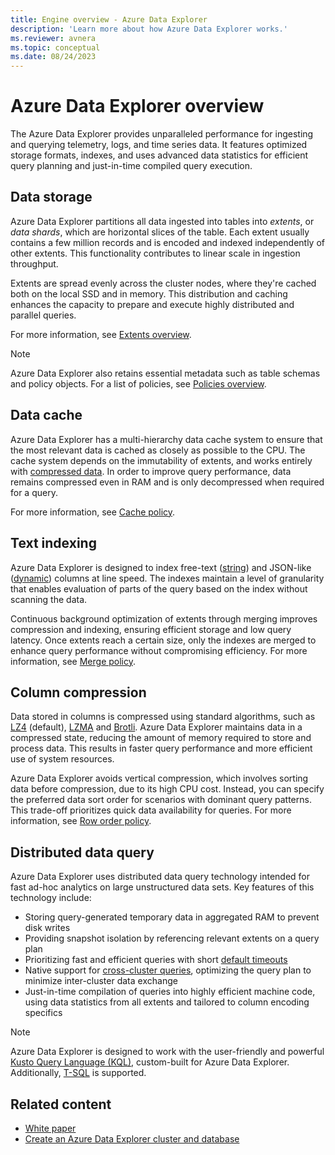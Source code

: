 ```yaml
---
title: Engine overview - Azure Data Explorer 
description: 'Learn more about how Azure Data Explorer works.'
ms.reviewer: avnera
ms.topic: conceptual
ms.date: 08/24/2023
---
```

# Azure Data Explorer overview

The Azure Data Explorer provides unparalleled performance for ingesting and querying telemetry, logs, and time series data. It features optimized storage formats, indexes, and uses advanced data statistics for efficient query planning and just-in-time compiled query execution.

## Data storage

Azure Data Explorer partitions all data ingested into tables into *extents*, or *data shards*, which are horizontal slices of the table. Each extent usually contains a few million records and is encoded and indexed independently of other extents. This functionality contributes to linear scale in ingestion throughput.

Extents are spread evenly across the cluster nodes, where they're cached both on the local SSD and in memory. This distribution and caching enhances the capacity to prepare and execute highly distributed and parallel queries.

For more information, see [Extents overview](kusto/management/extents-overview.md).

> [!NOTE]
> Azure Data Explorer also retains essential metadata such as table schemas and policy objects. For a list of policies, see [Policies overview](kusto/management/policies.md).

## Data cache

Azure Data Explorer has a multi-hierarchy data cache system to ensure that the most relevant data is cached as closely as possible to the CPU. The cache system depends on the immutability of extents, and works entirely with [compressed data](#column-compression). In order to improve query performance, data remains compressed even in RAM and is only decompressed when required for a query.

For more information, see [Cache policy](kusto/management/cachepolicy.md).

## Text indexing

Azure Data Explorer is designed to index free-text ([string](kusto/query/scalar-data-types/string.md)) and JSON-like ([dynamic](kusto/query/scalar-data-types/dynamic.md)) columns at line speed. The indexes maintain a level of granularity that enables evaluation of parts of the query based on the index without scanning the data.

Continuous background optimization of extents through merging improves compression and indexing, ensuring efficient storage and low query latency. Once extents reach a certain size, only the indexes are merged to enhance query performance without compromising efficiency. For more information, see [Merge policy](kusto/management/mergepolicy.md).

## Column compression

Data stored in columns is compressed using standard algorithms, such as [LZ4](https://en.wikipedia.org/wiki/LZ4_(compression_algorithm)) (default), [LZMA](https://en.wikipedia.org/wiki/Lempel%E2%80%93Ziv%E2%80%93Markov_chain_algorithm) and [Brotli](https://en.wikipedia.org/wiki/Brotli). Azure Data Explorer maintains data in a compressed state, reducing the amount of memory required to store and process data. This results in faster query performance and more efficient use of system resources.

Azure Data Explorer avoids vertical compression, which involves sorting data before compression, due to its high CPU cost. Instead, you can specify the preferred data sort order for scenarios with dominant query patterns. This trade-off prioritizes quick data availability for queries. For more information, see [Row order policy](kusto/management/roworderpolicy.md).

## Distributed data query

Azure Data Explorer uses distributed data query technology intended for fast ad-hoc analytics on large unstructured data sets. Key features of this technology include:

* Storing query-generated temporary data in aggregated RAM to prevent disk writes
* Providing snapshot isolation by referencing relevant extents on a query plan
* Prioritizing fast and efficient queries with short [default timeouts](set-timeout-limits.md)
* Native support for [cross-cluster queries](kusto/query/cross-cluster-or-database-queries.md), optimizing the query plan to minimize inter-cluster data exchange
* Just-in-time compilation of queries into highly efficient machine code, using data statistics from all extents and tailored to column encoding specifics

> [!NOTE]
> Azure Data Explorer is designed to work with the user-friendly and powerful [Kusto Query Language (KQL)](kusto/query/index.md), custom-built for Azure Data Explorer. Additionally, [T-SQL](t-sql.md) is supported.

## Related content

* [White paper](https://azure.microsoft.com/resources/azure-data-explorer/)
* [Create an Azure Data Explorer cluster and database](create-cluster-and-database.md)
